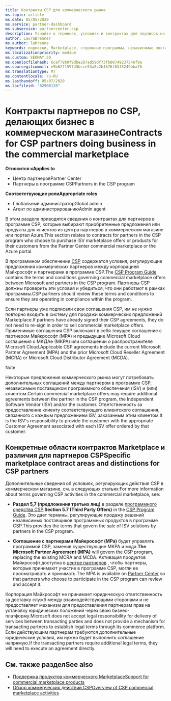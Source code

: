 ```yaml
---
title: Контракты CSP для коммерческого рынка
ms.topic: article
ms.date: 05/05/2020
ms.service: partner-dashboard
ms.subservice: partnercenter-csp
description: Узнайте о терминах, условиях и контрактах для подписок на сторонние продукты независимых поставщиков программного обеспечения, приобретенные партнерами CSP в коммерческом магазине.
author: LauraBrenner
ms.author: labrenne
keywords: подписки, Marketplace, сторонние программы, независимые поставщики программного обеспечения, Партнерская программа CSP, контракты, продажи, покупка,
ms.localizationpriority: medium
ms.custom: SEOMAY.20
ms.openlocfilehash: 6caf79b0f9dbe287ad59df73fb80749237546f9a
ms.sourcegitcommit: e9b627159745bcce53a8c2b1676f63f5249bba76
ms.translationtype: MT
ms.contentlocale: ru-RU
ms.lasthandoff: 05/07/2020
ms.locfileid: "82908128"
---
```

# <a name="contracts-for-csp-partners-doing-business-in-the-commercial-marketplace"></a><span data-ttu-id="05eb3-104">Контракты партнеров по CSP, делающих бизнес в коммерческом магазине</span><span class="sxs-lookup"><span data-stu-id="05eb3-104">Contracts for CSP partners doing business in the commercial marketplace</span></span>

<span data-ttu-id="05eb3-105">**Относится к**</span><span class="sxs-lookup"><span data-stu-id="05eb3-105">**Applies to**</span></span>

- <span data-ttu-id="05eb3-106">Центр партнеров</span><span class="sxs-lookup"><span data-stu-id="05eb3-106">Partner Center</span></span>
- <span data-ttu-id="05eb3-107">Партнеры в программе CSP</span><span class="sxs-lookup"><span data-stu-id="05eb3-107">Partners in the CSP program</span></span>

<span data-ttu-id="05eb3-108">**Соответствующие роли**</span><span class="sxs-lookup"><span data-stu-id="05eb3-108">**Appropriate roles**</span></span>

- <span data-ttu-id="05eb3-109">Глобальный администратор</span><span class="sxs-lookup"><span data-stu-id="05eb3-109">Global admin</span></span>
- <span data-ttu-id="05eb3-110">Агент по администрированию</span><span class="sxs-lookup"><span data-stu-id="05eb3-110">Admin agent</span></span>

<span data-ttu-id="05eb3-111">В этом разделе приводятся сведения о контрактах для партнеров в программе CSP, которые выбирают приобретенные предложения или продукты для клиентов из центра партнеров в коммерческом магазине или портал Azure.</span><span class="sxs-lookup"><span data-stu-id="05eb3-111">This section relates to contracts for partners in the CSP program who choose to purchase ISV marketplace offers or products for their customers from the Partner Center commercial marketplace or the Azure portal.</span></span>

<span data-ttu-id="05eb3-112">В программном обеспечении [CSP](https://go.microsoft.com/fwlink/p/?LinkId=617100) содержатся условия, регулирующие предложения коммерческих партнеров между корпорацией Майкрософт и партнерами в программе CSP.</span><span class="sxs-lookup"><span data-stu-id="05eb3-112">The [CSP Program Guide](https://go.microsoft.com/fwlink/p/?LinkId=617100) contains the terms and conditions governing commercial marketplace offers between Microsoft and partners in the CSP program.</span></span> <span data-ttu-id="05eb3-113">Партнеры CSP должны проверить эти условия и убедиться, что они работают в рамках программы.</span><span class="sxs-lookup"><span data-stu-id="05eb3-113">CSP partners should review these terms and conditions to ensure they are operating in compliance within the program.</span></span>  

<span data-ttu-id="05eb3-114">Если партнеры уже подписали свои соглашения CSP, им не нужно повторно входить в систему для продажи коммерческих предложений Marketplace.</span><span class="sxs-lookup"><span data-stu-id="05eb3-114">If partners have already signed their CSP agreements, they do not need to re-sign in order to sell commercial marketplace offers.</span></span> <span data-ttu-id="05eb3-115">Применимые соглашения CSP включают в себя текущее соглашение с партнером Майкрософт (MPA) и предыдущие Microsoft Cloud соглашения о МКДАе (МКРА) или соглашении о распространителе Microsoft Cloud.</span><span class="sxs-lookup"><span data-stu-id="05eb3-115">Applicable CSP agreements include the current Microsoft Partner Agreement (MPA) and the prior Microsoft Cloud Reseller Agreement (MCRA) or Microsoft Cloud Distributor Agreement (MCDA).</span></span>

>[!NOTE]
> <span data-ttu-id="05eb3-116">Некоторые предложения коммерческого рынка могут потребовать дополнительных соглашений между партнером в программе CSP, независимым поставщиком программного обеспечения (ISV) и (или) клиентом.</span><span class="sxs-lookup"><span data-stu-id="05eb3-116">Certain commercial marketplace offers may require additional agreements between the partner in the CSP program, the Independent Software Vendor (ISV) and/or the customer.</span></span> <span data-ttu-id="05eb3-117">Ответственность за предоставление клиенту соответствующего клиентского соглашения, связанного с каждым предложением ISV, заказанным этим клиентом.</span><span class="sxs-lookup"><span data-stu-id="05eb3-117">It is the ISV's responsibility to provide the customer with the appropriate Customer Agreement associated with each ISV offer ordered by that customer.</span></span>

## <a name="specific-marketplace-contract-areas-and-distinctions-for-csp-partners"></a><span data-ttu-id="05eb3-118">Конкретные области контрактов Marketplace и различия для партнеров CSP</span><span class="sxs-lookup"><span data-stu-id="05eb3-118">Specific marketplace contract areas and distinctions for CSP partners</span></span>

<span data-ttu-id="05eb3-119">Дополнительные сведения об условиях, регулирующих действия CSP в коммерческом магазине, см. в следующих статьях:</span><span class="sxs-lookup"><span data-stu-id="05eb3-119">For more information about terms governing CSP activities in the commercial marketplace, see:</span></span>

- <span data-ttu-id="05eb3-120">**Раздел 5,7 (предложения третьих лиц)** в разделе [программного средства CSP](https://go.microsoft.com/fwlink/p/?LinkId=617100).</span><span class="sxs-lookup"><span data-stu-id="05eb3-120">**Section 5.7 (Third Party Offers)** in the [CSP Program Guide](https://go.microsoft.com/fwlink/p/?LinkId=617100).</span></span> <span data-ttu-id="05eb3-121">Это дает термины, регулирующие продажу решений независимых поставщиков программных продуктов в программе CSP.</span><span class="sxs-lookup"><span data-stu-id="05eb3-121">This provides the terms that govern the sale of ISV solutions by partners in the CSP program.</span></span>

- <span data-ttu-id="05eb3-122">**Соглашение с партнерами Майкрософт (MPa)** будет управлять программой CSP, заменив существующие МКРА и мкда.</span><span class="sxs-lookup"><span data-stu-id="05eb3-122">**The Microsoft Partner Agreement (MPA)** will govern the CSP program, replacing the existing MCRA and MCDA.</span></span> <span data-ttu-id="05eb3-123">Активация продуктов Майкрософт доступна в [центре партнеров](https://partner.microsoft.com/pcv/dashboard/overview) , чтобы партнеры, которые принимают участие в программе CSP, могли ее просматривать и принимать.</span><span class="sxs-lookup"><span data-stu-id="05eb3-123">The MPA is available on [Partner Center](https://partner.microsoft.com/pcv/dashboard/overview) so that partners who choose to participate in the CSP program can review and accept it.</span></span>
  
<span data-ttu-id="05eb3-124">Корпорация Майкрософт не принимает юридическую ответственность за доставку служб между взаимодействующими сторонами и не предоставляет механизм для предоставления партнерам прав на установку юридических положений через свою бизнес-платформу.</span><span class="sxs-lookup"><span data-stu-id="05eb3-124">Microsoft does not accept legal responsibility for delivery of services between transacting parties and does not provide a mechanism for transacting partners to establish legal terms through its commerce platform.</span></span> <span data-ttu-id="05eb3-125">Если действующим партнерам требуются дополнительные юридические условия, им нужно будет выполнить соглашение напрямую.</span><span class="sxs-lookup"><span data-stu-id="05eb3-125">If the transacting partners require additional legal terms, they will need to execute an agreement directly.</span></span>

## <a name="see-also"></a><span data-ttu-id="05eb3-126">См. также раздел</span><span class="sxs-lookup"><span data-stu-id="05eb3-126">See also</span></span>

- [<span data-ttu-id="05eb3-127">Поддержка продуктов коммерческого Marketplace</span><span class="sxs-lookup"><span data-stu-id="05eb3-127">Support for commercial marketplace products</span></span>](csp-commercial-marketplace-support.md)
- [<span data-ttu-id="05eb3-128">Обзор коммерческих действий CSP</span><span class="sxs-lookup"><span data-stu-id="05eb3-128">Overview of CSP commercial marketplace activities</span></span>](csp-commercial-marketplace-overview.md)
